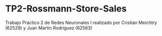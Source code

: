 # TP2-Rossmann-Store-Sales
Trabajo Práctico 2 de Redes Neuronales I realizado por Cristian Meichtry (62529) y Juan Martín Rodríguez (62563)

